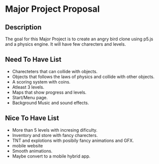 # Major Project Proposal

## Description
The goal for this Major Project is to create an angry bird clone using p5.js and a physics engine. It will have few charecters and levels.

## Need To Have List
- Charecteters that can collide with objects.
- Objects that  follows the laws of physics and collide with other objects.
- A scoring system with coins.
- Atleast 3 levels.
- Maps that show progress and levels.
- Start/Menu page.
- Background Music and sound effects.

## Nice To Have List
- More than 5 levels with incresing dificulty.
- Inventory and store with fancy charecters.
- TNT and explotions with posibily fancy animations and GFX.
- mobile website
- Smooth animations.
- Maybe convert to a mobile hybrid app.